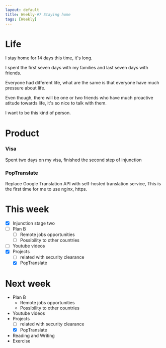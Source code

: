 ```yaml
---
layout: default
title: Weekly-#7 Staying home
tags: [Weekly]
---
```


# Life

I stay home for 14 days this time, it's long. 

I spent the first seven days with my families and last seven days with friends.

Everyone had different life, what are the same is that everyone have much pressure about life. 

Even though, there will be one or two friends who have much proactive atitude towards life, it's so nice to talk with them.

I want to be this kind of person.



# Product

### Visa

Spent two days on my visa, finished the second step of injunction

### PopTranslate

Replace Google Translation API with self-hosted translation service, This is the first time for me to use nginx, https.


# This week
- [x] Injunction stage two
- [ ] Plan B
    - [ ] Remote jobs opportunities
    - [ ] Possibility to other countries
- [ ] Youtube videos
- [x] Projects
    - [ ] related with security clearance
    - [x] PopTranslate

# Next week
+ Plan B
    + Remote jobs opportunities
    + Possibility to other countries
+ Youtube videos
+ Projects
    - [ ] related with security clearance
    - [x] PopTranslate
+ Reading and Writing
+ Exercise